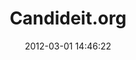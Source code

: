---
layout: post
title:  "Candideit.org"
date:   2012-03-01 14:46:22
categories: project
img: img/projects/candideitorg.png
thumb: img/projects/thumbs/candideitorg-thumb.png
description: Candideit.org es la máquina que te permite comparar opciones en una elección. Aquí podrás definir cuál es tu candidato ideal (idea, opción, lista, etc) en base a un conjunto de preguntas.
site_url: http://candideit.org
estado: activo
---